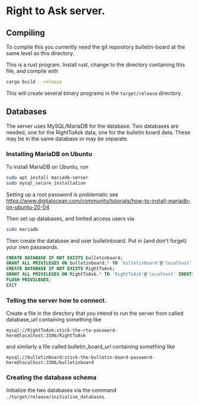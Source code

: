 # Right to Ask server.

## Compiling

To compile this you currently need the git repository bulletin-board at the same level as this
directory.

This is a rust program. Install rust, change to the directory containing this file, and compile with 
```bash
cargo build --release
```

This will create several binary programs in the `target/release` directory.

## Databases

The server uses MySQL/MariaDB for the database. Two databases are needed, one for the
RightToAsk data, one for the bulletin board data. These may be in the same database
or may be separate.

### Installing MariaDB on Ubuntu

To install MariaDB on Ubuntu, run
```bash
sudo apt install mariadb-server
sudo mysql_secure_installation
```

Setting up a root password is problematic see
https://www.digitalocean.com/community/tutorials/how-to-install-mariadb-on-ubuntu-20-04

Then set up databases, and limited access users via

```bash
sudo mariadb
```

Then create the database and user bulletinboard. Put in (and don't forget) your own passwords.

```sql
CREATE DATABASE IF NOT EXISTS bulletinboard;
GRANT ALL PRIVILEGES ON bulletinboard.* TO 'bulletinboard'@'localhost' IDENTIFIED BY 'stick-the-bulletin-board-password-here';
CREATE DATABASE IF NOT EXISTS RightToAsk;
GRANT ALL PRIVILEGES ON RightToAsk.* TO 'RightToAsk'@'localhost' IDENTIFIED BY 'stick-the-rta-password-here';
FLUSH PRIVILEGES;
EXIT
```

### Telling the server how to connect.

Create a file in the directory that you intend to run the server from called database_url 
containing something like 
```text
mysql://RightToAsk:stick-the-rta-password-here@localhost:3306/RightToAsk
```
and similarly a file called bulletin_board_url containing something like 
```text
mysql://bulletinboard:stick-the-bulletin-board-password-here@localhost:3306/bulletinboard
```

### Creating the database schema

Initialize the two databases via the command `./target/release/initialize_databases`. 


